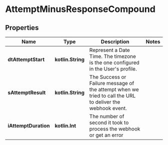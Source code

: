 
# AttemptMinusResponseCompound

## Properties
Name | Type | Description | Notes
------------ | ------------- | ------------- | -------------
**dtAttemptStart** | **kotlin.String** | Represent a Date Time. The timezone is the one configured in the User&#39;s profile. | 
**sAttemptResult** | **kotlin.String** | The Success or Failure message of the attempt when we tried to call the URL to deliver the webhook event. | 
**iAttemptDuration** | **kotlin.Int** | The number of second it took to process the webhook or get an error | 



